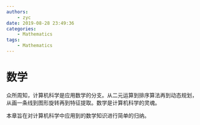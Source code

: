 ```yaml
---
authors:
    - zyc
date: 2019-08-28 23:49:36
categories:
    - Mathematics
tags:
    - Mathematics
---
```


# 数学

众所周知，计算机科学是应用数学的分支。从二元运算到排序算法再到动态规划，从画一条线到图形旋转再到特征提取。数学是计算机科学的灵魂。

本章旨在对计算机科学中应用到的数学知识进行简单的归纳。
